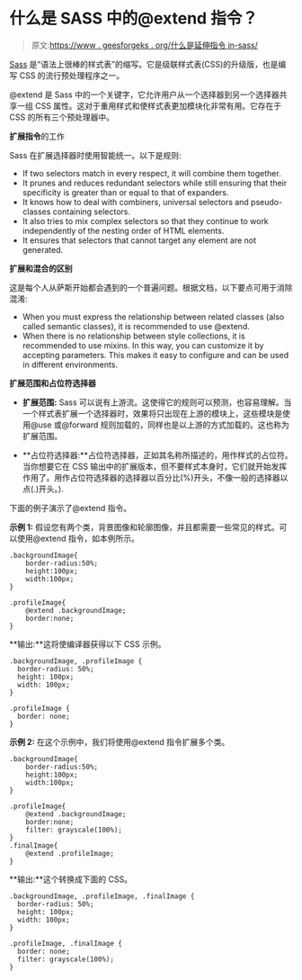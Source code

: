# 什么是 SASS 中的@extend 指令？

> 原文:[https://www . geesforgeks . org/什么是延伸指令 in-sass/](https://www.geeksforgeeks.org/what-is-a-extend-directive-in-sass/)

[Sass](https://www.geeksforgeeks.org/sass-introduction/) 是“语法上很棒的样式表”的缩写。它是级联样式表(CSS)的升级版，也是编写 CSS 的流行预处理程序之一。

@extend 是 Sass 中的一个关键字，它允许用户从一个选择器到另一个选择器共享一组 CSS 属性。这对于重用样式和使样式表更加模块化非常有用。它存在于 CSS 的所有三个预处理器中。

**扩展指令**的工作

Sass 在扩展选择器时使用智能统一。以下是规则:

*   If two selectors match in every respect, it will combine them together.
*   It prunes and reduces redundant selectors while still ensuring that their specificity is greater than or equal to that of expanders.
*   It knows how to deal with combiners, universal selectors and pseudo-classes containing selectors.
*   It also tries to mix complex selectors so that they continue to work independently of the nesting order of HTML elements.
*   It ensures that selectors that cannot target any element are not generated.

**扩展和混合的区别**

这是每个人从萨斯开始都会遇到的一个普遍问题。根据文档，以下要点可用于消除混淆:

*   When you must express the relationship between related classes (also called semantic classes), it is recommended to use @extend.
*   When there is no relationship between style collections, it is recommended to use mixins. In this way, you can customize it by accepting parameters. This makes it easy to configure and can be used in different environments.

**扩展范围和占位符选择器**

*   **扩展范围:** Sass 可以说有上游流。这使得它的规则可以预测，也容易理解。当一个样式表扩展一个选择器时，效果将只出现在上游的模块上，这些模块是使用@use 或@forward 规则加载的，同样也是以上游的方式加载的。这也称为扩展范围。

*   **占位符选择器:**占位符选择器，正如其名称所描述的，用作样式的占位符。当你想要它在 CSS 输出中的扩展版本，但不要样式本身时，它们就开始发挥作用了。用作占位符选择器的选择器以百分比(%)开头，不像一般的选择器以点(.)开头。).

下面的例子演示了@extend 指令。

**示例 1:** 假设您有两个类，背景图像和轮廓图像，并且都需要一些常见的样式。可以使用@extend 指令，如本例所示。

```
.backgroundImage{
    border-radius:50%;
    height:100px;
    width:100px;
}

.profileImage{
    @extend .backgroundImage;
    border:none;
}
```

**输出:**这将使编译器获得以下 CSS 示例。

```
.backgroundImage, .profileImage {
  border-radius: 50%;
  height: 100px;
  width: 100px;
}

.profileImage {
  border: none;
}
```

**示例 2:** 在这个示例中，我们将使用@extend 指令扩展多个类。

```
.backgroundImage{
    border-radius:50%;
    height:100px;
    width:100px;
}

.profileImage{
    @extend .backgroundImage;
    border:none;
    filter: grayscale(100%);
}
.finalImage{
    @extend .profileImage;
}
```

**输出:**这个转换成下面的 CSS。

```
.backgroundImage, .profileImage, .finalImage {
  border-radius: 50%;
  height: 100px;
  width: 100px;
}

.profileImage, .finalImage {
  border: none;
  filter: grayscale(100%);
}
```